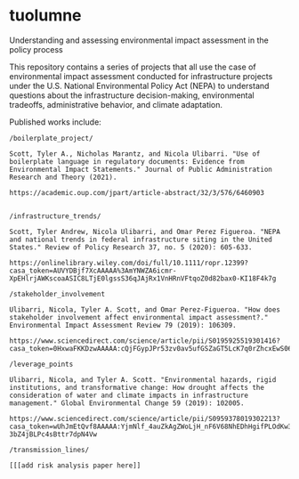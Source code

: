 # tuolumne
Understanding and assessing environmental impact assessment in the policy process

This repository contains a series of projects that all use the case of environmental impact assessment conducted for infrastructure projects under the U.S. National Environmental Policy Act (NEPA) to understand questions about the infrastructure decision-making, environmental tradeoffs, administrative behavior, and climate adaptation.

Published works include:

    /boilerplate_project/

    Scott, Tyler A., Nicholas Marantz, and Nicola Ulibarri. "Use of boilerplate language in regulatory documents: Evidence from Environmental Impact Statements." Journal of Public Administration Research and Theory (2021).

    https://academic.oup.com/jpart/article-abstract/32/3/576/6460903


    /infrastructure_trends/

    Scott, Tyler Andrew, Nicola Ulibarri, and Omar Perez Figueroa. "NEPA and national trends in federal infrastructure siting in the United States." Review of Policy Research 37, no. 5 (2020): 605-633.

    https://onlinelibrary.wiley.com/doi/full/10.1111/ropr.12399?casa_token=AUVYDBjf7XcAAAAA%3AmYNWZA6icmr-XpEHlrjAWKscoaASIC8LTjE0lgssS36qJAjRx1VnHRnVFtqoZ0d82bax0-KI18F4k7g

    /stakeholder_involvement

    Ulibarri, Nicola, Tyler A. Scott, and Omar Perez-Figueroa. "How does stakeholder involvement affect environmental impact assessment?." Environmental Impact Assessment Review 79 (2019): 106309.

    https://www.sciencedirect.com/science/article/pii/S0195925519301416?casa_token=0HxwaFKKDzwAAAAA:cQjFGypJPr53zv0av5ufGSZaGT5LcK7q0rZhcxEwS06shwlmDtf6vJtitiQ89CK802CaDGPYcA

    /leverage_points

    Ulibarri, Nicola, and Tyler A. Scott. "Environmental hazards, rigid institutions, and transformative change: How drought affects the consideration of water and climate impacts in infrastructure management." Global Environmental Change 59 (2019): 102005.

    https://www.sciencedirect.com/science/article/pii/S0959378019302213?casa_token=wUhJmEtQvf8AAAAA:YjmNlf_4auZkAgZWoLjH_nF6V68NhEDhHgifPLOdKw3IcZ7fyna-3bZ4jBLPc4sBttr7dpN4Vw

    /transmission_lines/

    [[[add risk analysis paper here]]
